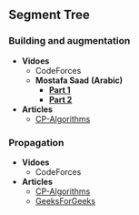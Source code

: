 ## Segment Tree

### Building and augmentation
+ **Vidoes**
  + CodeForces
  + **Mostafa Saad** **(Arabic)**
    + [**Part 1**](https://www.youtube.com/watch?v=OLu5oskGGqw&t=1434s)
    + [**Part 2**](https://www.youtube.com/watch?v=eZcwHl1QSBs)
+ **Articles**
  + [CP-Algorithms](https://cp-algorithms.com/data_structures/segment_tree.html#advanced-versions-of-segment-trees)

### Propagation
+ **Vidoes**
  + CodeForces
+ **Articles**
  + [CP-Algorithms](https://cp-algorithms.com/data_structures/segment_tree.html)
  + [GeeksForGeeks](https://www.geeksforgeeks.org/lazy-propagation-in-segment-tree/)
